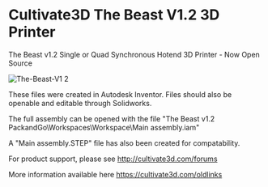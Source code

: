 # Cultivate3D The Beast V1.2 3D Printer
The Beast v1.2 Single or Quad Synchronous Hotend 3D Printer - Now Open Source

![The-Beast-V1 2](https://user-images.githubusercontent.com/60248669/73049552-a6bce500-3ec8-11ea-88aa-3b164bf5b711.JPG)

These files were created in Autodesk Inventor.  Files should also be openable and editable through Solidworks.

The full assembly can be opened with the file "The Beast v1.2 PackandGo\Workspaces\Workspace\Main assembly.iam"

A "Main assembly.STEP" file has also been created for compatability. 

For product support, please see http://cultivate3d.com/forums

More information available here https://cultivate3d.com/oldlinks

